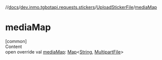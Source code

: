 //[docs](../../../index.md)/[dev.inmo.tgbotapi.requests.stickers](../index.md)/[UploadStickerFile](index.md)/[mediaMap](media-map.md)



# mediaMap  
[common]  
Content  
open override val [mediaMap](media-map.md): [Map](https://kotlinlang.org/api/latest/jvm/stdlib/kotlin.collections/-map/index.html)<[String](https://kotlinlang.org/api/latest/jvm/stdlib/kotlin/-string/index.html), [MultipartFile](../../dev.inmo.tgbotapi.requests.abstracts/-multipart-file/index.md)>  




